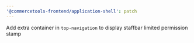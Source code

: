 ```yaml
---
'@commercetools-frontend/application-shell': patch
---
```


Add extra container in `top-navigation` to display staffbar limited permission stamp
